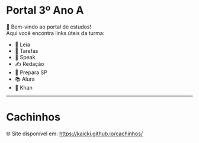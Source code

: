 # Portal 3º Ano A

🌟 Bem-vindo ao portal de estudos!  
Aqui você encontra links úteis da turma:

- 📖 Leia
- 📝 Tarefas
- 🎤 Speak
- ✍️ Redação
- 🎯 Prepara SP
- 📚 Alura
- 🧩 Khan

---

# Cachinhos

🌐 Site disponível em: https://kaicki.github.io/cachinhos/
